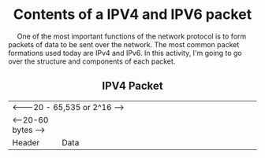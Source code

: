 <h1 align = "center">Contents of a IPV4 and IPV6 packet</h1>
<p>&emsp;
One of the most important functions of the network protocol is to form packets of data to be sent over the network. 
  The most common packet formations used today are IPv4 and IPv6. In this activity, I'm going to go over the structure and components of each packet.
</p>
<h2 align="center">IPV4 Packet</h2>
<table align= "center" width = "80%">
  <tr><td colspan = "2"> <---20 - 65,535 or 2^16 --></td></tr>
  <tr><td colspan = "1"> <--20-60 bytes --></td></tr>
  <tr><td width = "20%">Header</td><td width= "80%">Data</td></tr>
</table>
